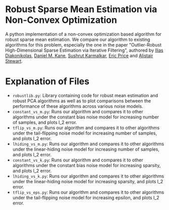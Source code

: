 # Robust Sparse Mean Estimation via Non-Convex Optimization

A python implementation of a non-convex optimization based algorithm for robust sparse mean estimation. We compare our algorithm to existing algorithms for this problem, especially the one in the paper "Outlier-Robust High-Dimensional Sparse Estimation via Iterative Filtering", authored by [Ilias Diakonikolas](http://www.iliasdiakonikolas.org/), [Daniel M. Kane](https://cseweb.ucsd.edu/~dakane/), [Sushrut Karmalkar](https://www.cs.utexas.edu/~sushrutk/), [Eric Price](https://www.cs.utexas.edu/~ecprice/) and [Alistair Stewart](http://www.alistair-stewart.com/).

Explanation of Files
==
* `robustlib.py`: Library containing code for robust mean estimation and robust PCA algorithms as well as to plot comparisons between the performance of these algorithms across various noise models.
*  `constant_vs_m.py`: Runs our algorithm and compares it to other algorithms under the constant bias noise model for increasing number of samples, and plots l_2 error.
*  `tflip_vs_m.py`: Runs our algorithm and compares it to other algorithms under the tail-flipping noise model for increasing number of samples, and plots l_2 error.
*  `lhiding_vs_m.py`: Runs our algorithm and compares it to other algorithms under the linear-hiding noise model for increasing number of samples, and plots l_2 error. 
*  `constant_vs_k.py`: Runs our algorithm and compares it to other algorithms under the constant bias noise model for increasing sparsity, and plots l_2 error. 
*  `lhiding_vs_k.py`: Runs our algorithm and compares it to other algorithms under the linear-hiding noise model for increasing sparsity, and plots l_2 error. 
*  `tflip_vs_eps.py`: Runs our algorithm and compares it to other algorithms under the tail-flipping noise model for increasing epsilon, and plots l_2 error.

<!--
Reference
==

This repository is an implementation of our paper "Outlier-Robust High-Dimensional Sparse Estimation via Iterative Filtering", authored by [Ilias Diakonikolas](http://www.iliasdiakonikolas.org/), [Daniel M. Kane](https://cseweb.ucsd.edu/~dakane/), [Sushrut Karmalkar](https://www.cs.utexas.edu/~sushrutk/), [Eric Price](https://www.cs.utexas.edu/~ecprice/) and [Alistair Stewart](http://www.alistair-stewart.com/).

If you use the code for our paper, we ask that you please cite 
```
@inproceedings{diakonikolas2019outlier,
  title={Outlier-robust high-dimensional sparse estimation via iterative filtering},
  author={Diakonikolas, Ilias and Kane, Daniel and Karmalkar, Sushrut and Price, Eric and Stewart, Alistair},
  booktitle={Advances in Neural Information Processing Systems},
  pages={10689--10700},
  year={2019}
}
```
-->
